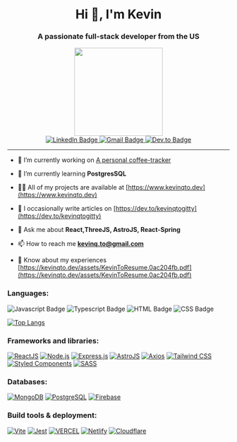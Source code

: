 
<h1 align="center">Hi 👋, I'm Kevin</h1>
<h3 align="center">A passionate full-stack developer from the US</h3>

<div align="center">
  <img src="https://media.giphy.com/media/dWesBcTLavkZuG35MI/giphy.gif" height="200"/>
</div>

<div id="badges" align="center">
  <a href="https://www.linkedin.com/in/kevinqto/" target="_blank">
    <img src="https://img.shields.io/badge/LinkedIn-blue?style=for-the-badge&logo=linkedin&logoColor=white" alt="LinkedIn Badge"/>
  </a>
  <a href="mailto:kevinq.to@gmail.com" target="_blank">
    <img src="https://img.shields.io/badge/Gmail-D14836?style=for-the-badge&logo=gmail&logoColor=white" alt="Gmail Badge"/>
  </a>
  <a href="https://dev.to/kevinqtogitty" target="_blank">
    <img src="https://img.shields.io/badge/dev.to-0A0A0A?style=for-the-badge&logo=dev.to&logoColor=white" alt="Dev.to Badge"/>
  </a>
</div>

---

- 🔭 I’m currently working on [A personal coffee-tracker](https://github.com/kevinqtogitty/coffee-tracker-backend)

- 🌱 I’m currently learning **PostgresSQL**

- 👨‍💻 All of my projects are available at [https://www.kevinqto.dev](https://www.kevinqto.dev)

- 📝 I occasionally write articles on [https://dev.to/kevinqtogitty](https://dev.to/kevinqtogitty)

- 💬 Ask me about **React,ThreeJS, AstroJS, React-Spring**

- 📫 How to reach me **kevinq.to@gmail.com**

- 📄 Know about my experiences [https://kevinqto.dev/assets/KevinToResume.0ac204fb.pdf](https://kevinqto.dev/assets/KevinToResume.0ac204fb.pdf)

<h3 align="left">Languages:</h3>

<p align="left"> 
<a>
  <img src="https://img.shields.io/badge/JavaScript-F7DF1E?style=for-the-badge&logo=javascript&logoColor=black" alt="Javascript Badge"/>
</a>
<a>    
  <img src="https://img.shields.io/badge/TypeScript-007ACC?style=for-the-badge&logo=typescript&logoColor=white" alt="Typescript Badge"/>
</a>
<a>
  <img src="https://img.shields.io/badge/HTML5-E34F26?style=for-the-badge&logo=html5&logoColor=white" alt="HTML Badge"/>
</a>
<a>
    <img src="https://img.shields.io/badge/CSS3-1572B6?style=for-the-badge&logo=css3&logoColor=whit" alt="CSS Badge"/>
</a>
</p>

[![Top Langs](https://github-readme-stats.vercel.app/api/top-langs/?username=kevinqtogitty&layout=compact)](https://github.com/anuraghazra/github-readme-stats)



<h3 align="left">Frameworks and libraries:</h3>

[![ReactJS](https://img.shields.io/static/v1?label=&message=ReactJS&color=black&style=for-the-badge&logo=React&logoColor=%2361DBFB)](https://) [![Node.js](https://img.shields.io/static/v1?label=&message=Node.js&color=3c873a&style=for-the-badge&logo=Node.js&logoColor=%23fff)](https://) [![Express.js](https://img.shields.io/static/v1?label=&message=Express.js&color=%23fff&style=for-the-badge&logo=express&logoColor=%23000)](https://) [![AstroJS](https://img.shields.io/static/v1?label=&message=Astro.JS&color=%23000&style=for-the-badge&logo=Astro&logoColor=orange)](https://) [![Axios](https://img.shields.io/static/v1?label=&message=Axios&color=%23fff&style=for-the-badge&logo=Axios&logoColor=purple)](https://) [![Tailwind CSS](https://img.shields.io/static/v1?label=&message=Tailwind+CSS&color=0f9ee1&style=for-the-badge&logo=tailwindcss&logoColor=%23fff)](https://) [![Styled Components](https://img.shields.io/static/v1?label=&message=Styled+Components&color=hotpink&style=for-the-badge&logo=styled+components&logoColor=%23fff)](https://) [![SASS](https://img.shields.io/static/v1?label=&message=SASS&color=%23e75480&style=for-the-badge&logo=sass&logoColor=%23fff)](https://)

<h3 align="left">Databases:</h3>

[![MongoDB](https://img.shields.io/static/v1?label=&message=MongoDB&color=2ea44f&style=for-the-badge&logo=MongoDB&logoColor=%23fff)](https://) [![PostgreSQL](https://img.shields.io/static/v1?label=&message=PostgreSQL&color=+%230064a5&style=for-the-badge&logo=PostgreSQL&logoColor=%23fff)](https://) [![Firebase](https://img.shields.io/static/v1?label=&message=Firebase&color=grey&style=for-the-badge&logo=Firebase&logoColor=%23FFCB2B)](https://)

<h3 align="left">Build tools & deployment:</h3>

[![Vite](https://img.shields.io/static/v1?label=&message=Vite&color=grey&style=for-the-badge&logo=Vite&logoColor=%23ffdf00)](https://)  [![Jest](https://img.shields.io/static/v1?label=&message=Jest&color=black&style=for-the-badge&logo=jest&logoColor=611f69)](https://) [![VERCEL](https://img.shields.io/static/v1?label=&message=VERCEL&color=%23000&style=for-the-badge&logo=vercel&logoColor=%23fff)](https://) [![Netlify](https://img.shields.io/static/v1?label=&message=Netlify&color=%23fff&style=for-the-badge&logo=netlify&logoColor=20c6b7)](https://) [![Cloudflare](https://img.shields.io/static/v1?label=&message=Cloudflare&color=%23fff&style=for-the-badge&logo=cloudflare&logoColor=orange)](https://)



